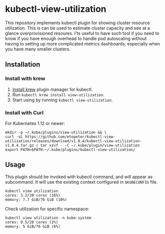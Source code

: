 # kubectl-view-utilization
This repository implements kubectl plugin for showing cluster resource utilization. 
This is can be used to estimate cluster capacity and see at a glance overprovisioned resoures.
I'ts useful to have such tool if you need to know if you have enough overhead to handle pod autoscaling
without having to setting up more complicated metrics dashboards, especially when you have many smaller clusters.

## Installation
### Install with krew
1. [Install krew](https://github.com/GoogleContainerTools/krew) plugin manager for kubectl.
2. Run `kubectl krew install view-utilization`.
3. Start using by running `kubectl view-utilization`.

### Install with Curl
For Kubernetes 1.12 or newer:
```shell
mkdir -p ~/.kube/plugins/view-utilization && \
curl -sL https://github.com/etopeter/kubectl-view-utilization/releases/download/v1.0.4/kubectl-view-utilization-v1.0.4.tar.gz | tar xzvf - -C ~/.kube/plugin/view-utilization
export PATH=$PATH:~/.kube/plugins/kubectl-view-utilization/
```

## Usage
This plugin should be invoked with kubectl command, and will appear as subcommand. It will use the existing context configured in `$KUBECONFIG` file.

```shell
kubectl view utilization                          
cores: 3.2/20 cores (16%)
memory: 7.7 GiB/76 GiB (10%)
```
Check utilization for specific namespace:

```shell
kubectl view utilization -n kube-system
cores: 0.5/20 cores (2%)
memory: 5 GiB/76 GiB (6%)
```
